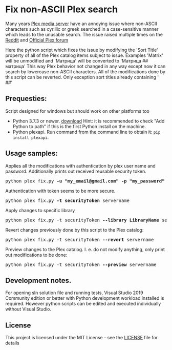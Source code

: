 # Fix non-ASCII Plex search

Many years [Plex media server](https://www.plex.tv/) have an annoying issue where non-ASCII characters such as cyrillic or greek searched in a case-sensitive manner which leads to the unusable search.
The issue raised multiple times on the [Reddit](https://www.reddit.com/r/PleX/comments/f7czff/search_should_be_case_and_diacritics_insensitive/) and [Official Plex forum](https://forums.plex.tv/t/search-is-case-sensitive-with-cyrillic-characters/141491)

Here the python script which fixes the issue by modifying the 'Sort Title' property of all of the Plex catalog items subject to issue. Examples 'Matrix' will be unmodified and 'Матрица' will be converted to 'Матрица ## матрица'
This way Plex behavior not changed in any way except now it can search by lowercase non-ASCII characters.
All of the modifications done by this script can be reverted. Only exception sort titles already containing ' ##'

## Prequesties:
Script designed for windows but should work on other platforms too
- Python 3.7.3 or newer. [download](https://www.python.org/downloads/windows/) Hint: it is recommended to check "Add Python to path" if this is the first Python install on the machine.
- Python plexapi. Run command from the command line to obtain it: `pip install plexapi`.

## Usage samples:
Applies all the modifications with authentication by plex user name and password. Additionally prints out received reusable security token.
<pre>python plex_fix.py <b>-u "my_email@gmail.com" -p "my_password"</b> servername</pre>

Authentication with token seems to be more secure. <!--  [this arcticle](https://support.plex.tv/articles/204059436-finding-an-authentication-token-x-plex-token/) explains how to get it -->
<pre>python plex_fix.py <b>-t securityToken</b> servername</pre>

Apply changes to specific library 
<pre>python plex_fix.py -t securityToken <b>--library LibraryName</b> servername</pre>

Revert changes previously done by this script to the Plex catalog:
<pre>python plex_fix.py -t securityToken <b>--revert</b> servername</pre>

Preview changes to the Plex catalog. I. e. do not modify anything, only print out modifications to be done:
<pre>python plex_fix.py -t securityToken <b>--preview</b> servername</pre>

## Development notes.
For opening sln solution file and running tests, Visual Studio 2019 Community edition or better with Python development workload installed is required. However python scripts can be edited and executed individually without Visual Studio.

## License
This project is licensed under the MIT License - see the [LICENSE](LICENSE) file for details